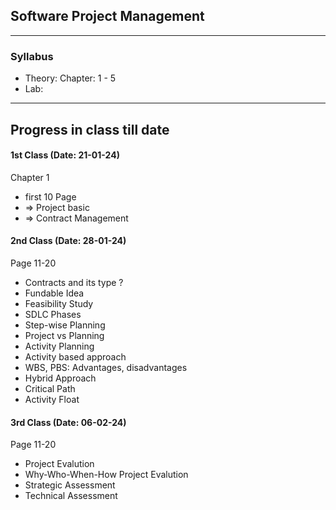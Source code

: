## Software Project Management

</div>

<hr>



### Syllabus

* Theory: Chapter: 1 - 5
* Lab: 

<hr>

</div>


##  Progress in class till date



</div>


#### 1st Class (Date: 21-01-24)
Chapter 1 
 - first 10 Page
 - => Project basic
 - => Contract Management


#### 2nd Class (Date: 28-01-24)
Page 11-20 
- Contracts and its type ?
- Fundable Idea
- Feasibility Study
- SDLC Phases
- Step-wise Planning
- Project vs Planning
- Activity Planning
- Activity based approach
- WBS, PBS: Advantages, disadvantages
- Hybrid Approach
- Critical Path
- Activity Float

#### 3rd Class (Date: 06-02-24)
Page 11-20 
- Project Evalution
- Why-Who-When-How Project Evalution
- Strategic Assessment
- Technical Assessment
